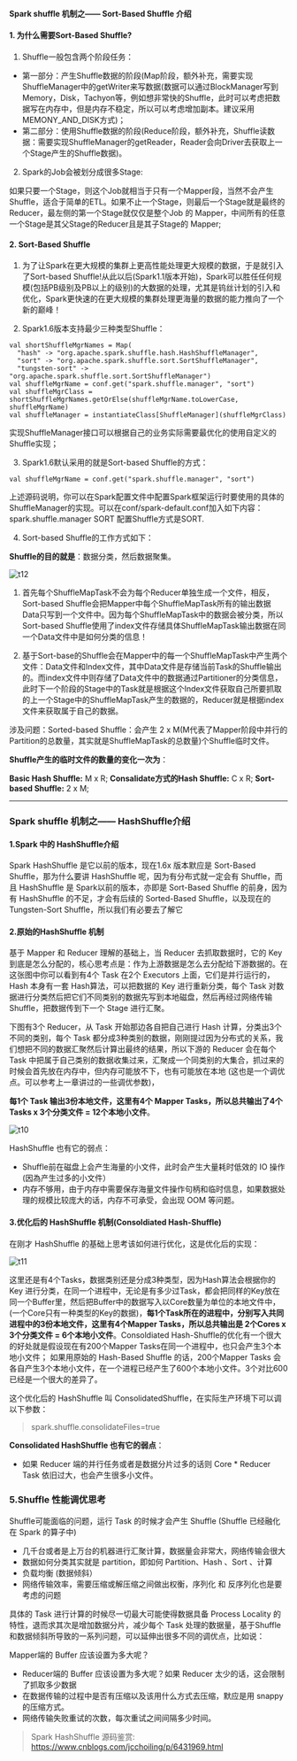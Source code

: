####  Spark shuffle 机制之—— Sort-Based Shuffle 介绍

#### 1. 为什么需要Sort-Based Shuffle? 

1. Shuffle一般包含两个阶段任务： 
- 第一部分：产生Shuffle数据的阶段(Map阶段，额外补充，需要实现ShuffleManager中的getWriter来写数据(数据可以通过BlockManager写到Memory，Disk，Tachyon等，例如想非常快的Shuffle，此时可以考虑把数据写在内存中，但是内存不稳定，所以可以考虑增加副本。建议采用MEMONY_AND_DISK方式)； 
- 第二部分：使用Shuffle数据的阶段(Reduce阶段，额外补充，Shuffle读数据：需要实现ShuffleManager的getReader，Reader会向Driver去获取上一个Stage产生的Shuffle数据)。

2. Spark的Job会被划分成很多Stage: 

如果只要一个Stage，则这个Job就相当于只有一个Mapper段，当然不会产生Shuffle，适合于简单的ETL。如果不止一个Stage，则最后一个Stage就是最终的Reducer，最左侧的第一个Stage就仅仅是整个Job 的 Mapper，中间所有的任意一个Stage是其父Stage的Reducer且是其子Stage的 Mapper;

#### 2. Sort-Based Shuffle 

1. 为了让Spark在更大规模的集群上更高性能处理更大规模的数据，于是就引入了Sort-based Shuffle!从此以后(Spark1.1版本开始)，Spark可以胜任任何规模(包括PB级别及PB以上的级别)的大数据的处理，尤其是钨丝计划的引入和优化，Spark更快速的在更大规模的集群处理更海量的数据的能力推向了一个新的巅峰！ 

2. Spark1.6版本支持最少三种类型Shuffle：

```
val shortShuffleMgrNames = Map(
  "hash" -> "org.apache.spark.shuffle.hash.HashShuffleManager",
  "sort" -> "org.apache.spark.shuffle.sort.SortShuffleManager",
  "tungsten-sort" -> "org.apache.spark.shuffle.sort.SortShuffleManager")
val shuffleMgrName = conf.get("spark.shuffle.manager", "sort")
val shuffleMgrClass = shortShuffleMgrNames.getOrElse(shuffleMgrName.toLowerCase, shuffleMgrName)
val shuffleManager = instantiateClass[ShuffleManager](shuffleMgrClass)

```

实现ShuffleManager接口可以根据自己的业务实际需要最优化的使用自定义的Shuffle实现； 

3. Spark1.6默认采用的就是Sort-based Shuffle的方式：

```
val shuffleMgrName = conf.get("spark.shuffle.manager", "sort")
```

上述源码说明，你可以在Spark配置文件中配置Spark框架运行时要使用的具体的ShuffleManager的实现。可以在conf/spark-default.conf加入如下内容： 
spark.shuffle.manager SORT 配置Shuffle方式是SORT.

4. Sort-based Shuffle的工作方式如下：

**Shuffle的目的就是**：数据分类，然后数据聚集。 

![t12](https://github.com/yueyuanyang/spark_silent/blob/master/notes/img/t12.png)

1) 首先每个ShuffleMapTask不会为每个Reducer单独生成一个文件，相反，Sort-based Shuffle会把Mapper中每个ShuffleMapTask所有的输出数据Data只写到一个文件中。因为每个ShuffleMapTask中的数据会被分类，所以Sort-based Shuffle使用了index文件存储具体ShuffleMapTask输出数据在同一个Data文件中是如何分类的信息！

2) 基于Sort-base的Shuffle会在Mapper中的每一个ShuffleMapTask中产生两个文件：Data文件和Index文件，其中Data文件是存储当前Task的Shuffle输出的。而index文件中则存储了Data文件中的数据通过Partitioner的分类信息，此时下一个阶段的Stage中的Task就是根据这个Index文件获取自己所要抓取的上一个Stage中的ShuffleMapTask产生的数据的，Reducer就是根据index文件来获取属于自己的数据。 

涉及问题：Sorted-based Shuffle：会产生 2 x M(M代表了Mapper阶段中并行的Partition的总数量，其实就是ShuffleMapTask的总数量)个Shuffle临时文件。 

**Shuffle产生的临时文件的数量的变化一次为**： 

**Basic Hash Shuffle:** M x R; 
**Consalidate方式的Hash Shuffle:** C x R; 
**Sort-based Shuffle:**  2 x M; 

---

### Spark shuffle 机制之—— HashShuffle介绍

#### 1.Spark 中的 HashShuffle介绍

Spark HashShuffle 是它以前的版本，现在1.6x 版本默应是 Sort-Based Shuffle，那为什么要讲 HashShuffle 呢，因为有分布式就一定会有 Shuffle，而且 HashShuffle 是 Spark以前的版本，亦即是 Sort-Based Shuffle 的前身，因为有 HashShuffle 的不足，才会有后续的 Sorted-Based Shuffle，以及现在的 Tungsten-Sort Shuffle，所以我们有必要去了解它

#### 2.原始的HashShuffle 机制

基于 Mapper 和 Reducer 理解的基础上，当 Reducer 去抓取数据时，它的 Key 到底是怎么分配的，核心思考点是：作为上游数据是怎么去分配给下游数据的。在这张图中你可以看到有4个 Task 在2个 Executors 上面，它们是并行运行的，Hash 本身有一套 Hash算法，可以把数据的 Key 进行重新分类，每个 Task 对数据进行分类然后把它们不同类别的数据先写到本地磁盘，然后再经过网络传输 Shuffle，把数据传到下一个 Stage 进行汇聚。

下图有3个 Reducer，从 Task 开始那边各自把自己进行 Hash 计算，分类出3个不同的类别，每个 Task 都分成3种类别的数据，刚刚提过因为分布式的关系，我们想把不同的数据汇聚然后计算出最终的结果，所以下游的 Reducer 会在每个 Task 中把属于自己类别的数据收集过来，汇聚成一个同类别的大集合，抓过来的时候会首先放在内存中，但内存可能放不下，也有可能放在本地 (这也是一个调优点。可以参考上一章讲过的一些调优参数)，

**每1个 Task 输出3份本地文件，这里有4个 Mapper Tasks，所以总共输出了4个 Tasks x 3个分类文件 = 12个本地小文件**。

![t10](https://github.com/yueyuanyang/spark_silent/blob/master/notes/img/t10.png)

HashShuffle 也有它的弱点：
- Shuffle前在磁盘上会产生海量的小文件，此时会产生大量耗时低效的 IO 操作 (因為产生过多的小文件）
- 内存不够用，由于内存中需要保存海量文件操作句柄和临时信息，如果数据处理的规模比较庞大的话，内存不可承受，会出现 OOM 等问题。

#### 3.优化后的 HashShuffle 机制(Consoldiated Hash-Shuffle)

在刚才 HashShuffle 的基础上思考该如何进行优化，这是优化后的实现：

![t11](https://github.com/yueyuanyang/spark_silent/blob/master/notes/img/t11.png)

这里还是有4个Tasks，数据类别还是分成3种类型，因为Hash算法会根据你的 Key 进行分类，在同一个进程中，无论是有多少过Task，都会把同样的Key放在同一个Buffer里，然后把Buffer中的数据写入以Core数量为单位的本地文件中，(一个Core只有一种类型的Key的数据)，**每1个Task所在的进程中，分别写入共同进程中的3份本地文件，这里有4个Mapper Tasks，所以总共输出是 2个Cores x 3个分类文件 = 6个本地小文件**。Consoldiated Hash-Shuffle的优化有一个很大的好处就是假设现在有200个Mapper Tasks在同一个进程中，也只会产生3个本地小文件； 如果用原始的 Hash-Based Shuffle 的话，200个Mapper Tasks 会各自产生3个本地小文件，在一个进程已经产生了600个本地小文件。3个对比600已经是一个很大的差异了。

这个优化后的 HashShuffle 叫 ConsolidatedShuffle，在实际生产环境下可以调以下参数：

> spark.shuffle.consolidateFiles=true

**Consolidated HashShuffle 也有它的弱点**： 
- 如果 Reducer 端的并行任务或者是数据分片过多的话则 Core * Reducer Task 依旧过大，也会产生很多小文件。

### 5.Shuffle 性能调优思考
Shuffle可能面临的问题，运行 Task 的时候才会产生 Shuffle (Shuffle 已经融化在 Spark 的算子中)

- 几千台或者是上万台的机器进行汇聚计算，数据量会非常大，网络传输会很大
- 数据如何分类其实就是 partition，即如何 Partition、Hash 、Sort 、计算
- 负载均衡 (数据倾斜）
- 网络传输效率，需要压缩或解压缩之间做出权衡，序列化 和 反序列化也是要考虑的问题

具体的 Task 进行计算的时候尽一切最大可能使得数据具备 Process Locality 的特性，退而求其次是增加数据分片，减少每个 Task 处理的数据量，基于Shuffle 和数据倾斜所导致的一系列问题，可以延伸出很多不同的调优点，比如说：

Mapper端的 Buffer 应该设置为多大呢？
- Reducer端的 Buffer 应该设置为多大呢？如果 Reducer 太少的话，这会限制了抓取多少数据
- 在数据传输的过程中是否有压缩以及该用什么方式去压缩，默应是用 snappy 的压缩方式。
- 网络传输失败重试的次数，每次重试之间间隔多少时间。

> Spark HashShuffle 源码鉴赏: https://www.cnblogs.com/jcchoiling/p/6431969.html





